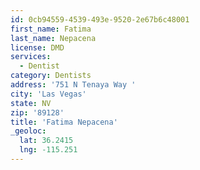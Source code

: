 ```yaml
---
id: 0cb94559-4539-493e-9520-2e67b6c48001
first_name: Fatima
last_name: Nepacena
license: DMD
services:
  - Dentist
category: Dentists
address: '751 N Tenaya Way '
city: 'Las Vegas'
state: NV
zip: '89128'
title: 'Fatima Nepacena'
_geoloc:
  lat: 36.2415
  lng: -115.251
---
```

